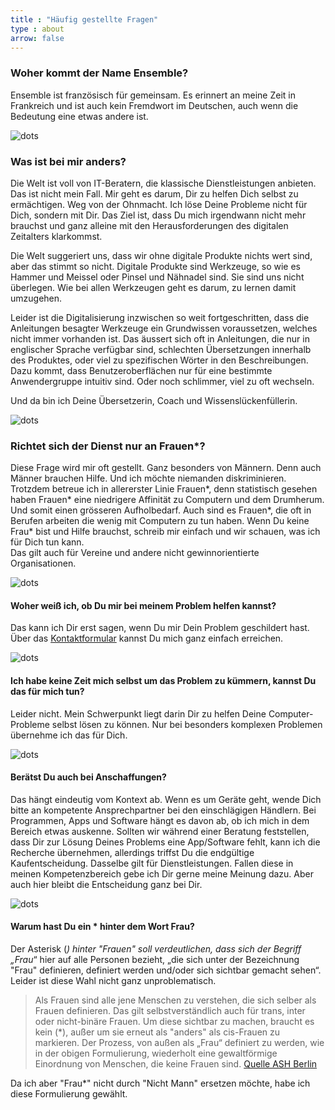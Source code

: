 ```yaml
---
title : "Häufig gestellte Fragen"
type : about
arrow: false
---
```


### Woher kommt der Name Ensemble?

Ensemble ist französisch für gemeinsam. Es erinnert an meine Zeit in Frankreich und ist auch kein Fremdwort im Deutschen,
auch wenn die Bedeutung eine etwas andere ist.


![dots](/images/dots.png)

### Was ist bei mir anders?

Die Welt ist voll von IT-Beratern, die klassische Dienstleistungen anbieten. Das ist nicht mein Fall.
Mir geht es darum, Dir zu helfen Dich selbst zu ermächtigen. Weg von der Ohnmacht.
Ich löse Deine Probleme nicht für Dich, sondern mit Dir. Das Ziel ist, dass Du mich irgendwann nicht mehr brauchst und
ganz alleine mit den Herausforderungen des digitalen Zeitalters klarkommst.

Die Welt suggeriert uns, dass wir ohne digitale Produkte nichts wert sind, aber das stimmt so nicht. Digitale Produkte
sind Werkzeuge, so wie es Hammer und Meissel oder Pinsel und Nähnadel sind. Sie sind uns nicht überlegen.
Wie bei allen Werkzeugen geht es darum, zu lernen damit umzugehen.

Leider ist die Digitalisierung inzwischen so weit fortgeschritten, dass die Anleitungen besagter Werkzeuge ein Grundwissen
voraussetzen, welches nicht immer vorhanden ist.
Das äussert sich oft in Anleitungen, die nur in englischer Sprache verfügbar sind, schlechten Übersetzungen innerhalb
des Produktes, oder viel zu spezifischen Wörter in den Beschreibungen.
Dazu kommt, dass Benutzeroberflächen nur für eine bestimmte Anwendergruppe intuitiv sind. Oder noch schlimmer,
viel zu oft wechseln.

Und da bin ich Deine Übersetzerin, Coach und Wissenslückenfüllerin.

![dots](/images/dots.png)

### Richtet sich der Dienst nur an Frauen*?

Diese Frage wird mir oft gestellt. Ganz besonders von Männern. Denn auch Männer brauchen Hilfe. Und ich möchte niemanden diskriminieren. 
Trotzdem betreue ich in allererster Linie Frauen*, denn statistisch gesehen haben Frauen* eine niedrigere Affinität zu Computern und dem Drumherum. 
Und somit einen grösseren Aufholbedarf. Auch sind es Frauen*, die oft in Berufen arbeiten die wenig mit Computern zu tun haben. 
Wenn Du keine Frau* bist und Hilfe brauchst, schreib mir einfach und wir schauen, was ich für Dich tun kann.  
Das gilt auch für Vereine und andere nicht gewinnorientierte Organisationen.

![dots](/images/dots.png)

#### Woher weiß ich, ob Du mir bei meinem Problem helfen kannst?

Das kann ich Dir erst sagen, wenn Du mir Dein Problem geschildert hast. Über das [Kontaktformular](/kontakt) 
kannst Du mich ganz einfach erreichen. 

![dots](/images/dots.png)

#### Ich habe keine Zeit mich selbst um das Problem zu kümmern, kannst Du das für mich tun?

Leider nicht. Mein Schwerpunkt liegt darin Dir zu helfen Deine Computer-Probleme selbst lösen zu können. Nur bei besonders
komplexen Problemen übernehme ich das für Dich.

![dots](/images/dots.png)

#### Berätst Du auch bei Anschaffungen?

Das hängt eindeutig vom Kontext ab. Wenn es um Geräte geht, wende Dich bitte an kompetente Ansprechpartner bei den einschlägigen Händlern. 
Bei Programmen, Apps und Software hängt es davon ab, ob ich mich in dem Bereich etwas auskenne. Sollten wir während einer Beratung
feststellen, dass Dir zur Lösung Deines Problems eine App/Software fehlt, kann ich die Recherche übernehmen, allerdings triffst Du die 
endgültige Kaufentscheidung. 
Dasselbe gilt für Dienstleistungen. Fallen diese in meinen Kompetenzbereich gebe ich Dir gerne meine Meinung dazu. Aber 
auch hier bleibt die Entscheidung ganz bei Dir. 

![dots](/images/dots.png)

#### Warum hast Du ein * hinter dem Wort Frau?

Der Asterisk (*) hinter "Frauen" soll verdeutlichen, dass sich der Begriff „Frau*“ hier auf alle Personen bezieht, 
„die sich unter der Bezeichnung "Frau" definieren, definiert werden und/oder sich sichtbar gemacht sehen“.
Leider ist diese Wahl nicht ganz unproblematisch. 

> Als Frauen sind alle jene Menschen zu verstehen, die sich selber als Frauen definieren. Das gilt selbstverständlich 
auch für trans, inter oder nicht-binäre Frauen. Um diese sichtbar zu machen, braucht es kein (*), außer um sie erneut 
als "anders" als cis-Frauen zu markieren. Der Prozess, von außen als „Frau“ definiert zu werden, wie in der obigen 
Formulierung, wiederholt eine gewaltförmige Einordnung von Menschen, die keine Frauen sind. [Quelle ASH Berlin](https://www.ash-berlin.eu/fileadmin/Daten/Einrichtungen/Frauenbeauftragte/Downloads/Die_Crux_mit_dem_Sternchen.pdf", "Quelle ASH Berlin")

Da ich aber "Frau*" nicht durch "Nicht Mann" ersetzen möchte, habe ich diese Formulierung gewählt. 

